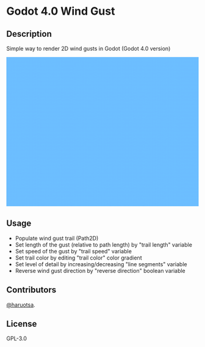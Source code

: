 # Godot 4.0 Wind Gust

## Description

Simple way to render 2D wind gusts in Godot (Godot 4.0 version)

<img src="https://github.com/haruotsa/godot_wind_gust/blob/godot-4.0/windgust_animation.gif" width="640" height="390" />

## Usage

- Populate wind gust trail (Path2D)
- Set length of the gust (relative to path length) by "trail length" variable
- Set speed of the gust by "trail speed" variable
- Set trail color by editing "trail color" color gradient
- Set level of detail by increasing/decreasing "line segments" variable
- Reverse wind gust direction by "reverse direction" boolean variable

## Contributors

[@haruotsa](https://github.com/haruotsa).

## License

GPL-3.0
